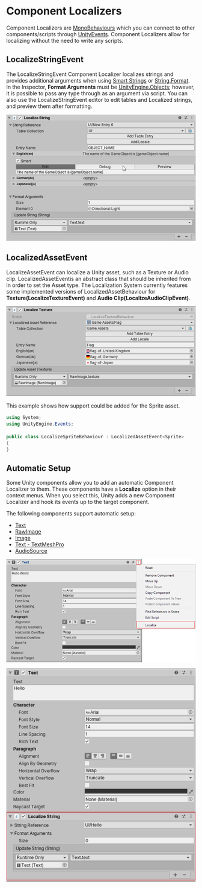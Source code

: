 # Component Localizers

Component Localizers are [MonoBehaviours](https://docs.unity3d.com/ScriptReference/MonoBehaviour.html) which you can connect to other components/scripts through [UnityEvents](https://docs.unity3d.com/ScriptReference/Events.UnityEvent.html). Component Localizers allow for localizing without the need to write any scripts.

## LocalizeStringEvent

The LocalizeStringEvent Component Localizer localizes strings and provides additional arguments when using [Smart Strings](Smart/SmartStrings.md) or [String.Format](https://docs.microsoft.com/dotnet/api/system.string.format). In the Inspector, **Format Arguments** must be [UnityEngine.Objects](https://docs.unity3d.com/ScriptReference/Object.html); however, it is possible to pass any type through as an argument via script. You can also use the LocalizeStringEvent editor to edit tables and Localized strings, and preview them after formatting.

![Localize String Editor.](images/LocalizedString_Editor.gif)

## LocalizedAssetEvent

LocalizeAssetEvent can localize a Unity asset, such as a Texture or Audio clip. LocalizedAssetEventis an abstract class that should be inherited from in order to set the Asset type. The Localization System currently features some implemented versions of LocalizedAssetBehaviour for **Texture(LocalizeTextureEvent)** and **Audio Clip(LocalizeAudioClipEvent)**.

![Localize Texture Editor.](images/Component_LocalizeTexture.png)

This example shows how support could be added for the Sprite asset.

```C#
using System;
using UnityEngine.Events;

public class LocalizeSpriteBehaviour : LocalizedAssetEvent<Sprite>
{
}
```

## Automatic Setup

Some Unity components allow you to add an automatic Component Localizer to them. These components have a **Localize** option in their context menus. When you select this, Unity adds a new Component Localizer and hook its events up to the target component.

The following components support automatic setup:

- [Text](https://docs.unity3d.com/Packages/com.unity.ugui@1.0/manual/script-Text.html)
- [RawImage](https://docs.unity3d.com/Packages/com.unity.ugui@1.0/manual/script-RawImage.html)
- [Image](https://docs.unity3d.com/Packages/com.unity.ugui@1.0/manual/script-Image.html)
- [Text - TextMeshPro](https://docs.unity3d.com/Packages/com.unity.textmeshpro@4.0/manual/TMPObjectUIText.html)
- [AudioSource](https://docs.unity3d.com/Manual/class-AudioSource.html)

![Localize Component menu.](images/Component_LocalizeMenu.png)

![Localize String Component.](images/Component_LocalizeString.png)
